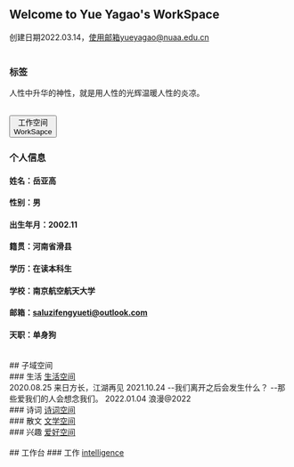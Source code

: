 ## Welcome to Yue Yagao's WorkSpace
创建日期2022.03.14，使用邮箱yueyagao@nuaa.edu.cn<br/>
<br/>
### 标签
人性中升华的神性，就是用人性的光辉温暖人性的炎凉。<br/>
<br/>

<a href="https://yueyagao.github.io/"><button>工作空间<br/>WorkSapce</button></a>
### 个人信息
#### 姓名：岳亚高
#### 性别：男
#### 出生年月：2002.11
#### 籍贯：河南省滑县
#### 学历：在读本科生
#### 学校：南京航空航天大学
#### 邮箱：saluzifengyueti@outlook.com
#### 天职：单身狗
<br/>
## 子域空间
<br/>
### 生活    <a href="/life.html">生活空间</a>
<br/>
    2020.08.25
    来日方长，江湖再见
    2021.10.24
    --我们离开之后会发生什么？
    --那些爱我们的人会想念我们。
    2022.01.04
    浪漫@2022

<br/>
### 诗词    <a href="/poem.html">诗词空间</a>
<br/>
### 散文    <a href="/literature.html">文学空间</a>
<br/>
### 兴趣    <a href="/interest.html">爱好空间</a>
<br/>
<br/>
## 工作台
### 工作  <a href="/intelligence.html">intelligence</a>


